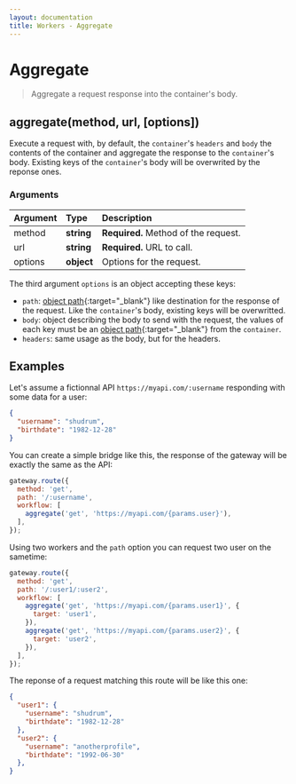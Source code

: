 ```yaml
---
layout: documentation
title: Workers - Aggregate
---
```


# Aggregate

> Aggregate a request response into the container's body.

## aggregate(method, url, [options])

Execute a request with, by default, the `container`'s `headers` and `body` the contents of the
container and aggregate the response to the `container`'s body. Existing keys of the `container`'s
body will be overwrited by the reponse ones.

### Arguments

| Argument | Type       | Description                                 |
| :------- | :--------- | :------------------------------------------ |
| method   | **string** | **Required.** Method of the request.        |
| url      | **string** | **Required.** URL to call.                  |
| options  | **object** | Options for the request.                    |

The third argument `options` is an object accepting these keys:

 - `path`: [object path](https://github.com/mariocasciaro/object-path){:target="_blank"} like
 destination for the response of the request. Like the `container`'s body, existing keys will be
 overwritted.
 - `body`: object describing the body to send with the request, the values of each key must be an
 [object path](https://github.com/mariocasciaro/object-path){:target="_blank"} from the `container`.
 - `headers`: same usage as the body, but for the headers.

## Examples

Let's assume a fictionnal API `https://myapi.com/:username` responding with some data for a user:

```json
{
  "username": "shudrum",
  "birthdate": "1982-12-28"
}
```

You can create a simple bridge like this, the response of the gateway will be exactly the same as
the API:

```js
gateway.route({
  method: 'get',
  path: '/:username',
  workflow: [
    aggregate('get', 'https://myapi.com/{params.user}'),
  ],
});
```

Using two workers and the `path` option you can request two user on the sametime:

```js
gateway.route({
  method: 'get',
  path: '/:user1/:user2',
  workflow: [
    aggregate('get', 'https://myapi.com/{params.user1}', {
      target: 'user1',
    }),
    aggregate('get', 'https://myapi.com/{params.user2}', {
      target: 'user2',
    }),
  ],
});
```

The reponse of a request matching this route will be like this one:

```json
{
  "user1": {
    "username": "shudrum",
    "birthdate": "1982-12-28"
  },
  "user2": {
    "username": "anotherprofile",
    "birthdate": "1992-06-30"
  },
}
```
